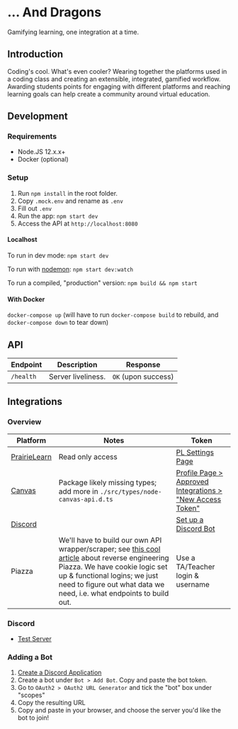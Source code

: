 # ... And Dragons

Gamifying learning, one integration at a time.

## Introduction

Coding's cool. What's even cooler? Wearing together the platforms used in a coding class and creating an extensible, integrated, gamified workflow. Awarding students points for engaging with different platforms and reaching learning goals can help create a community around virtual education.

## Development

### Requirements

- Node.JS 12.x.x+
- Docker (optional)

### Setup

1. Run `npm install` in the root folder.
2. Copy `.mock.env` and rename as `.env`
3. Fill out `.env`
4. Run the app: `npm start dev`
5. Access the API at `http://localhost:8080`

#### Localhost

To run in dev mode: `npm start dev`

To run with [nodemon](https://nodemon.io/): `npm start dev:watch`

To run a compiled, "production" version: `npm build && npm start`

#### With Docker

`docker-compose up` (will have to run `docker-compose build` to rebuild, and `docker-compose down` to tear down)

## API

| Endpoint  | Description        | Response            |
| --------- | ------------------ | ------------------- |
| `/health` | Server liveliness. | `OK` (upon success) |

## Integrations

### Overview

| Platform                                                           | Notes                                                                                                                                                                                                                                                                                                 | Token                                                                                               |
| ------------------------------------------------------------------ | ----------------------------------------------------------------------------------------------------------------------------------------------------------------------------------------------------------------------------------------------------------------------------------------------------- | --------------------------------------------------------------------------------------------------- |
| [PrairieLearn](https://prairielearn.readthedocs.io/en/latest/api/) | Read only access                                                                                                                                                                                                                                                                                      | [PL Settings Page](https://ca.prairielearn.org/pl/settings)                                         |
| [Canvas](https://canvas.instructure.com/doc/api/)                  | Package likely missing types; add more in `./src/types/node-canvas-api.d.ts`                                                                                                                                                                                                                          | [Profile Page > Approved Integrations > "New Access Token"](https://canvas.ubc.ca/profile/settings) |
| [Discord](https://discordjs.guide/)                                |                                                                                                                                                                                                                                                                                                       | [Set up a Discord Bot](https://discordjs.guide/preparations/setting-up-a-bot-application.html)      |
| Piazza                                                             | We'll have to build our own API wrapper/scraper; see [this cool article](https://hfaran.me/posts/reverse-engineering-piazzas-api/) about reverse engineering Piazza. We have cookie logic set up & functional logins; we just need to figure out what data we need, i.e. what endpoints to build out. | Use a TA/Teacher login & username                                                                   |

### Discord

- [Test Server](https://discord.gg/Fk3tk3n)

### Adding a Bot

1. [Create a Discord Application](https://discord.com/developers/applications)
2. Create a bot under `Bot > Add Bot`. Copy and paste the bot token.
3. Go to `OAuth2 > OAuth2 URL Generator` and tick the "bot" box under "scopes"
4. Copy the resulting URL
5. Copy and paste in your browser, and choose the server you'd like the bot to join!
